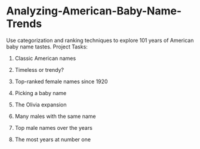 # Analyzing-American-Baby-Name-Trends
Use categorization and ranking techniques to explore 101 years of American baby name tastes.
Project Tasks:

1. Classic American names

2. Timeless or trendy?

3. Top-ranked female names since 1920

4. Picking a baby name

5. The Olivia expansion

6. Many males with the same name

7. Top male names over the years

8. The most years at number one
